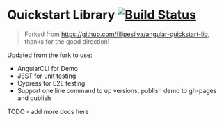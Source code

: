 # Quickstart Library [![Build Status](https://travis-ci.org/jgodi/angular-quickstart-lib.svg?branch=master)](https://travis-ci.org/jgodi/angular-quickstart-lib)

> Forked from https://github.com/filipesilva/angular-quickstart-lib, thanks for the good direction!

Updated from the fork to use:

* AngularCLI for Demo
* JEST for unit testing
* Cypress for E2E testing
* Support one line command to up versions, publish demo to gh-pages and publish

TODO - add more docs here
